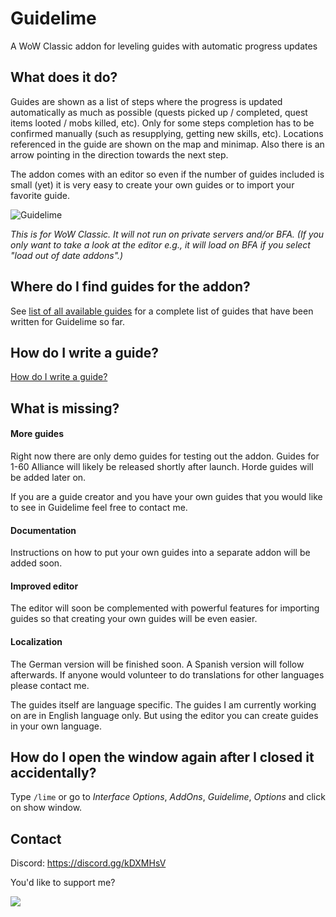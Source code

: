 # Guidelime

A WoW Classic addon for leveling guides with automatic progress updates

## What does it do?

Guides are shown as a list of steps where the progress is updated automatically as much as possible (quests picked up / completed, quest 
items looted / mobs killed, etc). Only for some steps completion has to be confirmed manually (such as resupplying, getting new skills, etc). 
Locations referenced in the guide are shown on the map and minimap. Also there is an arrow pointing in the direction towards the next step.

The addon comes with an editor so even if the number of guides included is small (yet) it is very easy to create your own guides or to import
your favorite guide.

<img src="https://i.imgur.com/6aCB623.png" alt="Guidelime"/>

*This is for WoW Classic. It will not run on private servers and/or BFA. (If you only want to take a look at the editor e.g., it will load on BFA if you select "load out of date addons".)*

## Where do I find guides for the addon?

See <a href="https://github.com/max-ri/Guidelime/wiki/GuideList">list of all available guides</a> for a complete list of guides that have been written for Guidelime so far.

## How do I write a guide?

<a href="https://github.com/max-ri/Guidelime/wiki/WriteAGuide">How do I write a guide?</a>

## What is missing?

#### More guides

Right now there are only demo guides for testing out the addon. Guides for 1-60 Alliance will likely be released shortly after launch. Horde
guides will be added later on.

If you are a guide creator and you have your own guides that you would like to see in Guidelime feel free to contact me.

#### Documentation

Instructions on how to put your own guides into a separate addon will be added soon.

#### Improved editor

The editor will soon be complemented with powerful features for importing guides so that creating your own guides will be even easier.

#### Localization

The German version will be finished soon. A Spanish version will follow afterwards. If anyone would volunteer to do translations for other languages please contact me.

The guides itself are language specific. The guides I am currently working on are in English language only. But using the editor you can create guides in your own language.

## How do I open the window again after I closed it accidentally?

Type `/lime` or go to *Interface Options*, *AddOns*, *Guidelime*, *Options* and click on show window.

## Contact 

Discord: https://discord.gg/kDXMHsV

You'd like to support me?

<a href='https://www.paypal.com/cgi-bin/webscr?cmd=_donations&business=max_r_%40web.de&item_name=Guidelime&currency_code=EUR'><img src="https://www.paypalobjects.com/en_US/i/btn/btn_donate_LG.gif"/></a>
